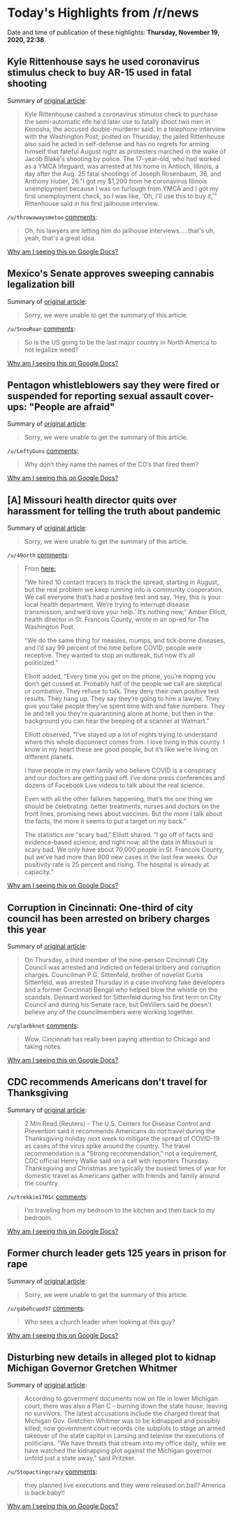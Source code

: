 # Today's Highlights from /r/news

Date and time of publication of these highlights: **Thursday, November 19, 2020, 22:38**.

## Kyle Rittenhouse says he used coronavirus stimulus check to buy AR-15 used in fatal shooting

Summary of [original article](https://www.nbcnews.com/news/us-news/kyle-rittenhouse-says-he-used-coronavirus-stimulus-check-buy-ar-n1248290):

> Kyle Rittenhouse cashed a coronavirus stimulus check to purchase the semi-automatic rife he'd later use to fatally shoot two men in Kenosha, the accused double-murderer said. In a telephone interview with the Washington Post, posted on Thursday, the jailed Rittenhouse also said he acted in self-defense and has no regrets for arming himself that fateful August night as protesters marched in the wake of Jacob Blake's shooting by police. The 17-year-old, who had worked as a YMCA lifeguard, was arrested at his home in Antioch, Illinois, a day after the Aug. 25 fatal shootings of Joseph Rosenbaum, 36, and Anthony Huber, 26."I got my $1,200 from he coronavirus Illinois unemployment because I was on furlough from YMCA and I got my first unemployment check, so I was like, 'Oh, I'll use this to buy it,'" Rittenhouse said in his first jailhouse interview.

`/u/throwawaysmetoo` [comments](https://www.reddit.com/r/news/comments/jxctxm/kyle_rittenhouse_says_he_used_coronavirus/):

> Oh, his lawyers are letting him do jailhouse interviews.....that's uh, yeah, that's a great idea.

[Why am I seeing this on Google Docs?](https://docs.google.com/document/d/1Dc6We63vOXIZsc0op-Bt4abqkYjXzOigalQqFxmvvbM/edit?usp=sharing)

## Mexico's Senate approves sweeping cannabis legalization bill

Summary of [original article](https://uk.reuters.com/article/uk-mexico-cannabis-vote/mexicos-senate-approves-sweeping-cannabis-legalization-bill-idUKKBN27Z3BG):

> Sorry, we were unable to get the summary of this article.

`/u/SnooRoar` [comments](https://www.reddit.com/r/news/comments/jxebf8/mexicos_senate_approves_sweeping_cannabis/):

> So is the US going to be the last major country in North America to not legalize weed?

[Why am I seeing this on Google Docs?](https://docs.google.com/document/d/1Dc6We63vOXIZsc0op-Bt4abqkYjXzOigalQqFxmvvbM/edit?usp=sharing)

## Pentagon whistleblowers say they were fired or suspended for reporting sexual assault cover-ups: "People are afraid"

Summary of [original article](https://www.cbsnews.com/news/pentagon-military-whistleblowers-fired-for-reporting-sexual-assault-coverup/):

> Sorry, we were unable to get the summary of this article.

`/u/LeftyGuns` [comments](https://www.reddit.com/r/news/comments/jx7hoz/pentagon_whistleblowers_say_they_were_fired_or/):

> Why don’t they name the names of the CO’s that fired them?

[Why am I seeing this on Google Docs?](https://docs.google.com/document/d/1Dc6We63vOXIZsc0op-Bt4abqkYjXzOigalQqFxmvvbM/edit?usp=sharing)

## [A] Missouri health director quits over harassment for telling the truth about pandemic

Summary of [original article](https://www.cnbc.com/video/2020/11/19/missouri-health-director-quits-over-harassment-for-telling-the-truth-about-pandemic.html?fbclid=IwAR1SaY9hfRDjx9_lv8123ELNZ0t4IHRveClXQPsrrT8faqtq7t_E_VpIky8):

> Sorry, we were unable to get the summary of this article.

`/u/49orth` [comments](https://www.reddit.com/r/news/comments/jxht9q/a_missouri_health_director_quits_over_harassment/):

> From [here:](
> https://www.rawstory.com/2020/11/missouri-health-care-worker-tells-shocking-tales-of-positive-people-lying-about-while-shopping-at-walmart/)
> 
> 
> “We hired 10 contact tracers to track the spread, starting in August, but the real problem we keep running into is community cooperation. We call everyone that’s had a positive test and say, ‘Hey, this is your local health department. We’re trying to interrupt disease transmission, and we’d love your help.’ It’s nothing new,” Amber Elliott, health director in St. Francois County, wrote in an op-ed for The Washington Post. 
> 
> “We  do the same thing for measles, mumps, and tick-borne diseases, and I’d say 99 percent of the time before COVID, people were receptive. They wanted to stop an outbreak, but now it’s all politicized.”
> 
> Elliott added, “Every time you get on the phone, you’re hoping you don’t get cussed at. Probably half of the people we call are skeptical or combative. They refuse to talk. They deny their own positive test results. They hang up. They say they’re going to hire a lawyer. They give you fake people they’ve spent time with and fake numbers. They lie and tell you they’re quarantining alone at home, but then in the background you can hear the beeping of a scanner at Walmart.”
> 
> 
> Elliott observed, “I’ve stayed up a lot of nights trying to understand where this whole disconnect comes from. I love living in this county. I know in my heart these are good people, but it’s like we’re living on different planets. 
> 
> I have people in my own family who believe COVID is a conspiracy and our doctors are getting paid off. I’ve done press conferences and dozens of Facebook Live videos to talk about the real science. 
> 
> Even with all the other failures happening, that’s the one thing we should be celebrating: better treatments, nurses and doctors on the front lines, promising news about vaccines. But the more I talk about the facts, the more it seems to put a target on my back.”
> 
> The statistics are “scary bad,” Elliott shared. “I go off of facts and evidence-based science, and right now, all the data in Missouri is scary bad. We only have about 70,000 people in St. Francois County, but we’ve had more than 900 new cases in the last few weeks. Our positivity rate is 25 percent and rising. The hospital is already at capacity.”

[Why am I seeing this on Google Docs?](https://docs.google.com/document/d/1Dc6We63vOXIZsc0op-Bt4abqkYjXzOigalQqFxmvvbM/edit?usp=sharing)

## Corruption in Cincinnati: One-third of city council has been arrested on bribery charges this year

Summary of [original article](https://www.cincinnati.com/story/news/2020/11/19/p-g-sittenfeld-third-cincinnati-city-council-member-arrested/3779501001/):

> On Thursday, a third member of the nine-person Cincinnati City Council was arrested and indicted on federal bribery and corruption charges. Councilman P.G. Sittenfeld, brother of novelist Curtis Sittenfeld, was arrested Thursday in a case involving fake developers and a former Cincinnati Bengal who helped blow the whistle on the scandals. Dennard worked for Sittenfeld during his first term on City Council and during his Senate race, but DeVillers said he doesn't believe any of the councilmembers were working together.

`/u/glarbknot` [comments](https://www.reddit.com/r/news/comments/jx93mx/corruption_in_cincinnati_onethird_of_city_council/):

> Wow. Cincinnati has really been paying attention to Chicago and taking notes.

[Why am I seeing this on Google Docs?](https://docs.google.com/document/d/1Dc6We63vOXIZsc0op-Bt4abqkYjXzOigalQqFxmvvbM/edit?usp=sharing)

## CDC recommends Americans don't travel for Thanksgiving

Summary of [original article](https://uk.reuters.com/article/us-health-coronavirus-cdc-thanksgiving/cdc-recommends-americans-dont-travel-for-thanksgiving-idUSKBN27Z2LB):

> 2 Min Read.(Reuters) - The U.S. Centers for Disease Control and Prevention said it recommends Americans do not travel during the Thanksgiving holiday next week to mitigate the spread of COVID-19 as cases of the virus spike around the country. The travel recommendation is a "Strong recommendation," not a requirement, CDC official Henry Walke said on a call with reporters Thursday. Thanksgiving and Christmas are typically the busiest times of year for domestic travel as Americans gather with friends and family around the country.

`/u/trekkie1701c` [comments](https://www.reddit.com/r/news/comments/jx7128/cdc_recommends_americans_dont_travel_for/):

> I'm traveling from my bedroom to the kitchen and then back to my bedroom.

[Why am I seeing this on Google Docs?](https://docs.google.com/document/d/1Dc6We63vOXIZsc0op-Bt4abqkYjXzOigalQqFxmvvbM/edit?usp=sharing)

## Former church leader gets 125 years in prison for rape

Summary of [original article](https://www.kezi.com/content/news/Former-church-leader-gets-125-years-for-rape-573110501.html):

> Sorry, we were unable to get the summary of this article.

`/u/gabehcuod37` [comments](https://www.reddit.com/r/news/comments/jx7axr/former_church_leader_gets_125_years_in_prison_for/):

> Who sees a church leader when looking at this guy?

[Why am I seeing this on Google Docs?](https://docs.google.com/document/d/1Dc6We63vOXIZsc0op-Bt4abqkYjXzOigalQqFxmvvbM/edit?usp=sharing)

## Disturbing new details in alleged plot to kidnap Michigan Governor Gretchen Whitmer

Summary of [original article](https://abc7chicago.com/michigan-governor-gretchen-whitmer-kidnapping-plot-militia/8079861/):

> According to government documents now on file in lower Michigan court, there was also a Plan C - burning down the state house, leaving no survivors. The latest accusations include the charged threat that Michigan Gov. Gretchen Whitmer was to be kidnapped and possibly killed; now government court records cite subplots to stage an armed takeover of the state capitol in Lansing and televise the executions of politicians. "We have threats that stream into my office daily, while we have watched the kidnapping plot against the Michigan governor unfold just a state away," said Pritzker.

`/u/Stopactingcrazy` [comments](https://www.reddit.com/r/news/comments/jx8vsy/disturbing_new_details_in_alleged_plot_to_kidnap/):

> they planned live executions and they were released on bail? America is back baby!!

[Why am I seeing this on Google Docs?](https://docs.google.com/document/d/1Dc6We63vOXIZsc0op-Bt4abqkYjXzOigalQqFxmvvbM/edit?usp=sharing)


